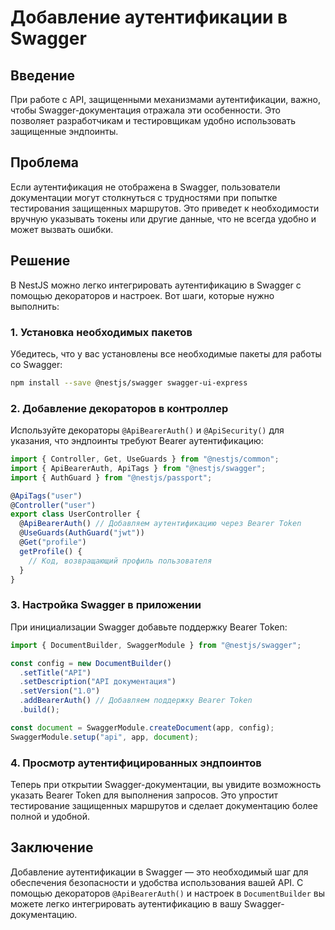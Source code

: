 # Добавление аутентификации в Swagger

## Введение

При работе с API, защищенными механизмами аутентификации, важно, чтобы Swagger-документация отражала эти особенности. Это позволяет разработчикам и тестировщикам удобно использовать защищенные эндпоинты.

## Проблема

Если аутентификация не отображена в Swagger, пользователи документации могут столкнуться с трудностями при попытке тестирования защищенных маршрутов. Это приведет к необходимости вручную указывать токены или другие данные, что не всегда удобно и может вызвать ошибки.

## Решение

В NestJS можно легко интегрировать аутентификацию в Swagger с помощью декораторов и настроек. Вот шаги, которые нужно выполнить:

### 1. Установка необходимых пакетов

Убедитесь, что у вас установлены все необходимые пакеты для работы со Swagger:

```bash
npm install --save @nestjs/swagger swagger-ui-express
```

### 2. Добавление декораторов в контроллер

Используйте декораторы `@ApiBearerAuth()` и `@ApiSecurity()` для указания, что эндпоинты требуют Bearer аутентификацию:

```typescript
import { Controller, Get, UseGuards } from "@nestjs/common";
import { ApiBearerAuth, ApiTags } from "@nestjs/swagger";
import { AuthGuard } from "@nestjs/passport";

@ApiTags("user")
@Controller("user")
export class UserController {
  @ApiBearerAuth() // Добавляем аутентификацию через Bearer Token
  @UseGuards(AuthGuard("jwt"))
  @Get("profile")
  getProfile() {
    // Код, возвращающий профиль пользователя
  }
}
```

### 3. Настройка Swagger в приложении

При инициализации Swagger добавьте поддержку Bearer Token:

```typescript
import { DocumentBuilder, SwaggerModule } from "@nestjs/swagger";

const config = new DocumentBuilder()
  .setTitle("API")
  .setDescription("API документация")
  .setVersion("1.0")
  .addBearerAuth() // Добавляем поддержку Bearer Token
  .build();

const document = SwaggerModule.createDocument(app, config);
SwaggerModule.setup("api", app, document);
```

### 4. Просмотр аутентифицированных эндпоинтов

Теперь при открытии Swagger-документации, вы увидите возможность указать Bearer Token для выполнения запросов. Это упростит тестирование защищенных маршрутов и сделает документацию более полной и удобной.

## Заключение

Добавление аутентификации в Swagger — это необходимый шаг для обеспечения безопасности и удобства использования вашей API. С помощью декораторов `@ApiBearerAuth()` и настроек в `DocumentBuilder` вы можете легко интегрировать аутентификацию в вашу Swagger-документацию.
